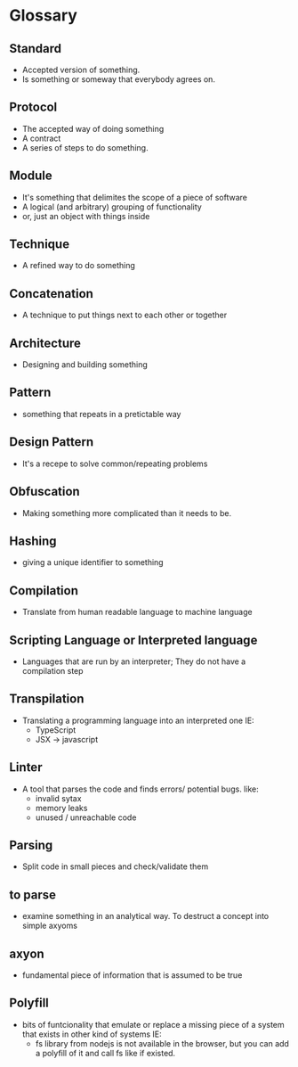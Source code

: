 # Glossary

## Standard
- Accepted version of something.
- Is something or someway that everybody agrees on.

## Protocol
- The accepted way of doing something
- A contract
- A series of steps to do something.

## Module
- It's something that delimites the scope of a piece of software
- A logical (and arbitrary) grouping of functionality
- or, just an object with things inside

## Technique
- A refined way to do something

## Concatenation
- A technique to put things next to each other or together

## Architecture
- Designing and building something

## Pattern
- something that repeats in a pretictable way

## Design Pattern
- It's a recepe to solve common/repeating problems

## Obfuscation
- Making something more complicated than it needs to be.

## Hashing
- giving a unique identifier to something

## Compilation
- Translate from human readable language to machine language

## Scripting Language or Interpreted language
- Languages that are run by an interpreter; They do not have a compilation step

## Transpilation
- Translating a programming language into an interpreted one
    IE:
    - TypeScript
    - JSX -> javascript

## Linter
- A tool that parses the code and finds errors/ potential bugs. like:
  - invalid sytax
  - memory leaks
  - unused / unreachable code

## Parsing
- Split code in small pieces and check/validate them

## to parse
- examine something in an analytical way. To destruct a concept into simple axyoms

## axyon
- fundamental piece of information that is assumed to be true

## Polyfill
- bits of funtcionality that emulate or replace a missing piece of a system that exists in other kind of systems
    IE: 
    - fs library from nodejs is not available in the browser, 
      but you can add a polyfill of it and call fs like if existed.





